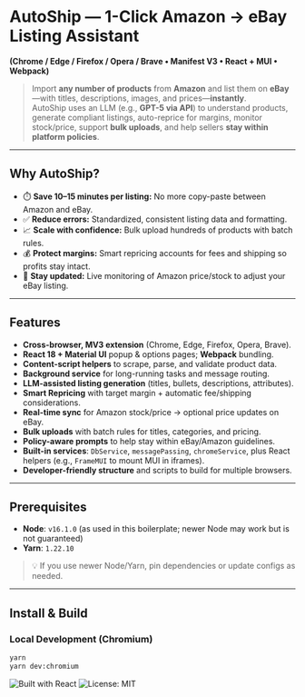 # AutoShip — 1-Click Amazon → eBay Listing Assistant
**(Chrome / Edge / Firefox / Opera / Brave • Manifest V3 • React + MUI • Webpack)**

> Import **any number of products** from **Amazon** and list them on **eBay**—with titles, descriptions, images, and prices—**instantly**.  
> AutoShip uses an LLM (e.g., **GPT-5 via API**) to understand products, generate compliant listings, auto-reprice for margins, monitor stock/price, support **bulk uploads**, and help sellers **stay within platform policies**.

---

## Why AutoShip?
- ⏱️ **Save 10–15 minutes per listing:** No more copy-paste between Amazon and eBay.
- ✅ **Reduce errors:** Standardized, consistent listing data and formatting.
- 📈 **Scale with confidence:** Bulk upload hundreds of products with batch rules.
- 💰 **Protect margins:** Smart repricing accounts for fees and shipping so profits stay intact.
- 🔄 **Stay updated:** Live monitoring of Amazon price/stock to adjust your eBay listing.

---

## Features
- **Cross-browser, MV3 extension** (Chrome, Edge, Firefox, Opera, Brave).
- **React 18 + Material UI** popup & options pages; **Webpack** bundling.
- **Content-script helpers** to scrape, parse, and validate product data.
- **Background service** for long-running tasks and message routing.
- **LLM-assisted listing generation** (titles, bullets, descriptions, attributes).
- **Smart Repricing** with target margin + automatic fee/shipping considerations.
- **Real-time sync** for Amazon stock/price → optional price updates on eBay.
- **Bulk uploads** with batch rules for titles, categories, and pricing.
- **Policy-aware prompts** to help stay within eBay/Amazon guidelines.
- **Built-in services**: `DbService`, `messagePassing`, `chromeService`, plus React helpers (e.g., `FrameMUI` to mount MUI in iframes).
- **Developer-friendly structure** and scripts to build for multiple browsers.

---


## Prerequisites
- **Node**: `v16.1.0` (as used in this boilerplate; newer Node may work but is not guaranteed)
- **Yarn**: `1.22.10`

> 💡 If you use newer Node/Yarn, pin dependencies or update configs as needed.

---

## Install & Build

### Local Development (Chromium)
```bash
yarn
yarn dev:chromium
```
![Built with React](https://img.shields.io/badge/React-18-informational)
![License: MIT](https://img.shields.io/badge/License-MIT-green.svg)



